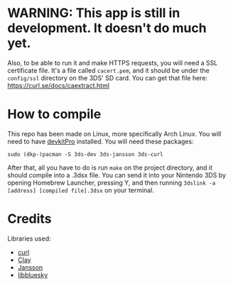 # WARNING: This app is still in development. It doesn't do much yet.

Also, to be able to run it and make HTTPS requests, you will need a SSL certificate file. It's a file called ``cacert.pem``, and it should be under the ``config/ssl`` directory on the 3DS' SD card.
You can get that file here: https://curl.se/docs/caextract.html

# How to compile

This repo has been made on Linux, more specifically Arch Linux.
You will need to have [devkitPro](https://devkitpro.org/wiki/Getting_Started) installed.
You will need these packages:
```
sudo (dkp-)pacman -S 3ds-dev 3ds-jansson 3ds-curl
```

After that, all you have to do is run ``make`` on the project directory, and it should compile into a .3dsx file.
You can send it into your Nintendo 3DS by opening Homebrew Launcher, pressing Y, and then running ``3dslink -a [address] [compiled file].3dsx`` on your terminal.

# Credits

Libraries used:
- [curl](https://github.com/curl/curl)
- [Clay](https://github.com/nicbarker/clay)
- [Jansson](https://github.com/akheron/jansson)
- [libbluesky](https://github.com/briandowns/libbluesky)
